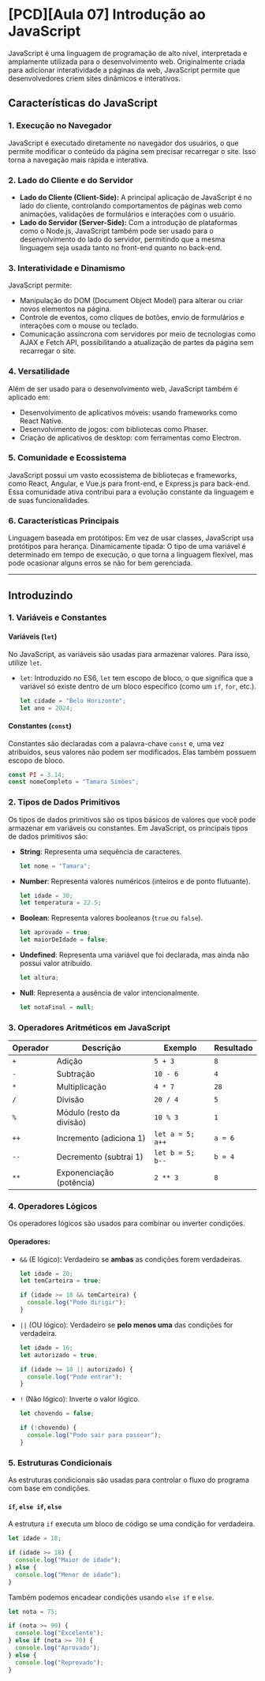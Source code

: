 # [PCD][Aula 07] Introdução ao JavaScript

JavaScript é uma linguagem de programação de alto nível, interpretada e amplamente utilizada para o desenvolvimento web. Originalmente criada para adicionar interatividade a páginas da web, JavaScript permite que desenvolvedores criem sites dinâmicos e interativos.

## Características do JavaScript

### 1. Execução no Navegador
JavaScript é executado diretamente no navegador dos usuários, o que permite modificar o conteúdo da página sem precisar recarregar o site. Isso torna a navegação mais rápida e interativa.

### 2. Lado do Cliente e do Servidor
- **Lado do Cliente (Client-Side):** A principal aplicação de JavaScript é no lado do cliente, controlando comportamentos de páginas web como animações, validações de formulários e interações com o usuário.
- **Lado do Servidor (Server-Side):** Com a introdução de plataformas como o Node.js, JavaScript também pode ser usado para o desenvolvimento do lado do servidor, permitindo que a mesma linguagem seja usada tanto no front-end quanto no back-end.

### 3. Interatividade e Dinamismo
JavaScript permite:

- Manipulação do DOM (Document Object Model) para alterar ou criar novos elementos na página.
- Controle de eventos, como cliques de botões, envio de formulários e interações com o mouse ou teclado.
- Comunicação assíncrona com servidores por meio de tecnologias como AJAX e Fetch API, possibilitando a atualização de partes da página sem recarregar o site.

### 4. Versatilidade
Além de ser usado para o desenvolvimento web, JavaScript também é aplicado em:

- Desenvolvimento de aplicativos móveis: usando frameworks como React Native.
- Desenvolvimento de jogos: com bibliotecas como Phaser.
- Criação de aplicativos de desktop: com ferramentas como Electron.

### 5. Comunidade e Ecossistema
JavaScript possui um vasto ecossistema de bibliotecas e frameworks, como React, Angular, e Vue.js para front-end, e Express.js para back-end. Essa comunidade ativa contribui para a evolução constante da linguagem e de suas funcionalidades.

### 6. Características Principais
Linguagem baseada em protótipos: Em vez de usar classes, JavaScript usa protótipos para herança.
Dinamicamente tipada: O tipo de uma variável é determinado em tempo de execução, o que torna a linguagem flexível, mas pode ocasionar alguns erros se não for bem gerenciada.

<hr>

## Introduzindo

### 1. Variáveis e Constantes

#### Variáveis (`let`)
No JavaScript, as variáveis são usadas para armazenar valores. Para isso, utilize `let`.

- `let`: Introduzido no ES6, `let` tem escopo de bloco, o que significa que a variável só existe dentro de um bloco específico (como um `if`, `for`, etc.).

  ```javascript
  let cidade = "Belo Horizonte";
  let ano = 2024;
  ```

#### Constantes (`const`)
Constantes são declaradas com a palavra-chave `const` e, uma vez atribuídos, seus valores não podem ser modificados. Elas também possuem escopo de bloco.

```javascript
const PI = 3.14;
const nomeCompleto = "Tamara Simões";
```

### 2. Tipos de Dados Primitivos
Os tipos de dados primitivos são os tipos básicos de valores que você pode armazenar em variáveis ou constantes. Em JavaScript, os principais tipos de dados primitivos são:

- **String**: Representa uma sequência de caracteres.
  
  ```javascript
  let nome = "Tamara";
  ```

- **Number**: Representa valores numéricos (inteiros e de ponto flutuante).

  ```javascript
  let idade = 30;
  let temperatura = 22.5;
  ```

- **Boolean**: Representa valores booleanos (`true` ou `false`).

  ```javascript
  let aprovado = true;
  let maiorDeIdade = false;
  ```

- **Undefined**: Representa uma variável que foi declarada, mas ainda não possui valor atribuído.

  ```javascript
  let altura;
  ```

- **Null**: Representa a ausência de valor intencionalmente.

  ```javascript
  let notaFinal = null;
  ```

### 3. Operadores Aritméticos em JavaScript

| Operador | Descrição                      | Exemplo               | Resultado          |
|----------|--------------------------------|-----------------------|--------------------|
| `+`      | Adição                         | `5 + 3`               | `8`                |
| `-`      | Subtração                      | `10 - 6`              | `4`                |
| `*`      | Multiplicação                  | `4 * 7`               | `28`               |
| `/`      | Divisão                        | `20 / 4`              | `5`                |
| `%`      | Módulo (resto da divisão)      | `10 % 3`              | `1`                |
| `++`     | Incremento (adiciona 1)        | `let a = 5; a++`      | `a = 6`            |
| `--`     | Decremento (subtrai 1)         | `let b = 5; b--`      | `b = 4`            |
| `**`     | Exponenciação (potência)       | `2 ** 3`              | `8`                |


### 4. Operadores Lógicos

Os operadores lógicos são usados para combinar ou inverter condições.

#### Operadores:

- `&&` (E lógico): Verdadeiro se **ambas** as condições forem verdadeiras.
  
  ```javascript
  let idade = 20;
  let temCarteira = true;

  if (idade >= 18 && temCarteira) {
    console.log("Pode dirigir");
  }
  ```

- `||` (OU lógico): Verdadeiro se **pelo menos uma** das condições for verdadeira.

  ```javascript
  let idade = 16;
  let autorizado = true;

  if (idade >= 18 || autorizado) {
    console.log("Pode entrar");
  }
  ```

- `!` (Não lógico): Inverte o valor lógico.

  ```javascript
  let chovendo = false;

  if (!chovendo) {
    console.log("Pode sair para passear");
  }
  ```

### 5. Estruturas Condicionais

As estruturas condicionais são usadas para controlar o fluxo do programa com base em condições.

#### `if`, `else if`, `else`
A estrutura `if` executa um bloco de código se uma condição for verdadeira.

```javascript
let idade = 18;

if (idade >= 18) {
  console.log("Maior de idade");
} else {
  console.log("Menor de idade");
}
```

Também podemos encadear condições usando `else if` e `else`.

```javascript
let nota = 75;

if (nota >= 90) {
  console.log("Excelente");
} else if (nota >= 70) {
  console.log("Aprovado");
} else {
  console.log("Reprovado");
}
```
